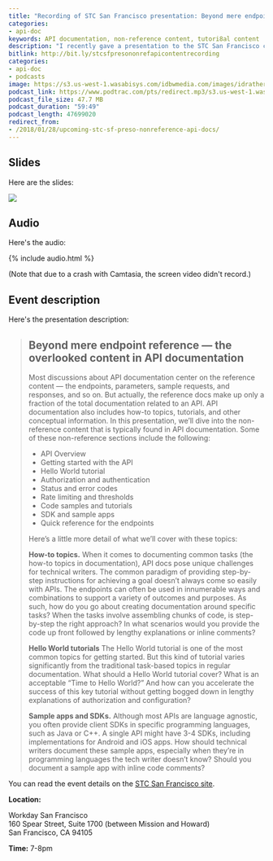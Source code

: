 ```yaml
---
title: "Recording of STC San Francisco presentation: Beyond mere endpoint reference — the overlooked content in API documentation"
categories:
- api-doc
keywords: API documentation, non-reference content, tutori8al content
description: "I recently gave a presentation to the STC San Francisco chapter called \"Beyond mere endpoint reference — the overlooked content in API documentation\" on February 21, 2018. You can browse the slides and listen to the audio recording here."
bitlink: http://bit.ly/stcsfpresononrefapicontentrecording
categories:
- api-doc
- podcasts
image: https://s3.us-west-1.wasabisys.com/idbwmedia.com/images/idratherbewritinglogo.png
podcast_link: https://www.podtrac.com/pts/redirect.mp3/s3.us-west-1.wasabisys.com/idbwmedia.com/podcasts/stcsfpresononref.mp3
podcast_file_size: 47.7 MB
podcast_duration: "59:49"
podcast_length: 47699020
redirect_from:
- /2018/01/28/upcoming-stc-sf-preso-nonreference-api-docs/
---
```


## Slides

Here are the slides:

<a href="https://idratherbewriting.com/nonref-content-api-docs/"><img src="https://s3.us-west-1.wasabisys.com/idbwmedia.com/images/nonrefslides.png"/></a>

## Audio

Here's the audio:

{% include audio.html %}

(Note that due to a crash with Camtasia, the screen video didn't record.)

## Event description

Here's the presentation description:

> ## Beyond mere endpoint reference — the overlooked content in API documentation
> Most discussions about API documentation center on the reference content — the endpoints, parameters, sample requests, and responses, and so on. But actually, the reference docs make up only a fraction of the total documentation related to an API. API documentation also includes how-to topics, tutorials, and other conceptual information. In this presentation, we’ll dive into the non-reference content that is typically found in API documentation. Some of these non-reference sections include the following:
>
> * API Overview
> * Getting started with the API
> * Hello World tutorial
> * Authorization and authentication
> * Status and error codes
> * Rate limiting and thresholds
> * Code samples and tutorials
> * SDK and sample apps
> * Quick reference for the endpoints
>
> Here’s a little more detail of what we’ll cover with these topics:
>
> **How-to topics.** When it comes to documenting common tasks (the how-to topics in documentation), API docs pose unique challenges for technical writers. The common paradigm of providing step-by-step instructions for achieving a goal doesn’t always come so easily with APIs. The endpoints can often be used in innumerable ways and combinations to support a variety of outcomes and purposes. As such, how do you go about creating documentation around specific tasks? When the tasks involve assembling chunks of code, is step-by-step the right approach? In what scenarios would you provide the code up front followed by lengthy explanations or inline comments?
>
> **Hello World tutorials** The Hello World tutorial is one of the most common topics for getting started. But this kind of tutorial varies significantly from the traditional task-based topics in regular documentation. What should a Hello World tutorial cover? What is an acceptable “Time to Hello World?” And how can you accelerate the success of this key tutorial without getting bogged down in lengthy explanations of authorization and configuration?
>
> **Sample apps and SDKs.** Although most APIs are language agnostic, you often provide client SDKs in specific programming languages, such as Java or C++. A single API might have 3-4 SDKs, including implementations for Android and iOS apps. How should technical writers document these sample apps, especially when they’re in programming languages the tech writer doesn’t know? Should you document a sample app with inline code comments?

You can read the event details on the [STC San Francisco site](https://stc-sf.org/).

**Location:**

Workday San Francisco<br/>
160 Spear Street, Suite 1700 (between Mission and Howard)<br/>
San Francisco, CA 94105

**Time:** 7-8pm



